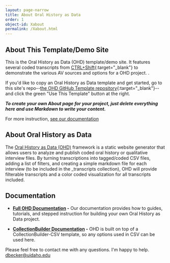 ```yaml
---
layout: page-narrow
title: About Oral History as Data
order: 1
object-id: Xabout
permalink: /Xabout.html
---
```


## About This Template/Demo Site 

This is the Oral History as Data (OHD) template/demo site. It features several coded transcripts from [CTRL+Shift](https://ctrl-shift.org/){:target="_blank"} to demonstrate the various AV sources and options for a OHD project. . 

If you'd like to copy an Oral History as Data template and get started, go to this site's repo--[the OHD GitHub Template repository](https://github.com/oralhistoryasdata/template){:target="_blank"}--and click the green "Use This Template" button at the right. 

***To create your own About page for your project, just delete everything here and use Markdown to write your content.***

For more instruction, [see our documentation](https://oralhistoryasdata.github.io/docs/)

## About Oral History as Data

The [Oral History as Data (OHD)](https://github.com/oralhistoryasdata/) framework is a static website generator that allows users to analyze and publish coded oral history or qualitative interview files. By turning transcriptions into tagged/coded CSV files, adding a list of filters, and creating a simple markdown file for each interview (to be included in the _transcripts collection), OHD will provide filterable transcripts and a color coded visualization for all transcripts included. 


## Documentation

- **[Full OHD Documentation](https://oralhistoryasdata.github.io/docs/) -** Our documentation provides how to guides, tutorials, and stepped instruction for building your own Oral History as Data project.  

- **[CollectionBuilder Documentation](https://collectionbuilder.github.io/docs/) -** OHD is built on top of a CollectionBuilder-CSV template, so any options used in CSV can be used here. 


Please feel free to contact me with any questions. I'm happy to help. <dbecker@uidaho.edu>


 



